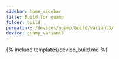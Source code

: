 ```yaml
---
sidebar: home_sidebar
title: Build for guamp
folder: build
permalink: /devices/guamp/build/variant3/
device: guamp_variant3
---
```

{% include templates/device_build.md %}
